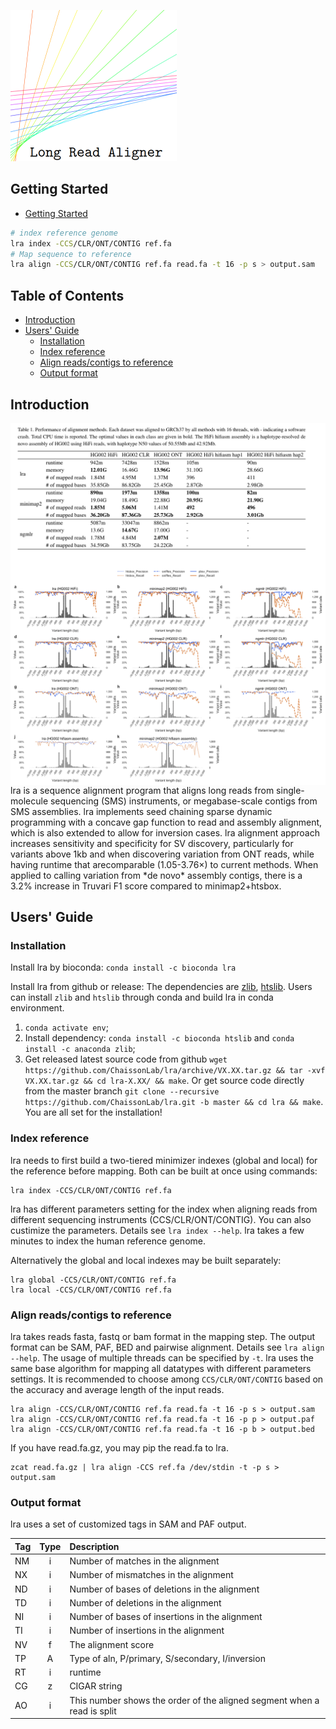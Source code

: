 
![](image/logo_small.png)


## <a name="started"></a>Getting Started

- [Getting Started](#started)
```sh
# index reference genome
lra index -CCS/CLR/ONT/CONTIG ref.fa
# Map sequence to reference
lra align -CCS/CLR/ONT/CONTIG ref.fa read.fa -t 16 -p s > output.sam  
```
## Table of Contents

- [Introduction](#intro)
- [Users' Guide](#uguide)
  - [Installation](#install)
  - [Index reference](#index)
  - [Align reads/contigs to reference](#align)
  - [Output format](#output)

## <a name="intro"></a>Introduction

<img align="middle" width="600" src="image/runtime.png"/>
<img align="middle" width="600" src="image/truvari_plot.png"/>

<br clear="left"/>
lra is a sequence alignment program that aligns long reads from single-molecule sequencing (SMS) instruments, or megabase-scale contigs from SMS assemblies. lra implements seed chaining sparse dynamic programming with a concave gap function to read and assembly alignment, which is also extended to allow for inversion cases. lra alignment approach increases sensitivity and specificity for SV discovery, particularly for variants above 1kb and when discovering variation from ONT reads, while having runtime that arecomparable (1.05-3.76×) to current methods. When applied to calling variation from *de novo* assembly contigs, there is a 3.2% increase in Truvari F1 score compared to minimap2+htsbox.


## <a name="uguide"></a>Users' Guide

### <a name="install"></a>Installation

Install lra by bioconda: `conda install -c bioconda lra`

Install lra from github or release: The dependencies are [zlib][zlib], [htslib][htslib].
Users can install `zlib` and `htslib` through conda and build lra in conda environment. 
1. `conda activate env`;
2. Install dependency: `conda install -c bioconda htslib` and `conda install -c anaconda zlib`;
3. Get released latest source code from github `wget https://github.com/ChaissonLab/lra/archive/VX.XX.tar.gz && tar -xvf VX.XX.tar.gz && cd lra-X.XX/ && make`. 
   Or get source code directly from the master branch `git clone --recursive https://github.com/ChaissonLab/lra.git -b master && cd lra && make`. You are all set for the installation!



### <a name="index"></a>Index reference
lra needs to first build a two-tiered minimizer indexes (global and local) for the reference before mapping. Both can be built at once using commands:
```
lra index -CCS/CLR/ONT/CONTIG ref.fa
```
lra has different parameters setting for the index when aligning reads from different sequencing instruments (CCS/CLR/ONT/CONTIG). You can also custimize the parameters. Details see `lra index --help`. lra takes a few minutes to index the human reference genome.

Alternatively the global and local indexes may be built separately: 
```
lra global -CCS/CLR/ONT/CONTIG ref.fa
lra local -CCS/CLR/ONT/CONTIG ref.fa
```

### <a name="align"></a>Align reads/contigs to reference
lra takes reads fasta, fastq or bam format in the mapping step. The output format can be SAM, PAF, BED and pairwise alignment. Details see `lra align --help`. The usage of multiple threads can be specified by `-t`. lra uses the same base algorithm for mapping all datatypes with different parameters settings. It is recommended to choose among `CCS/CLR/ONT/CONTIG` based on the accuracy and average length of the input reads. 

```
lra align -CCS/CLR/ONT/CONTIG ref.fa read.fa -t 16 -p s > output.sam  
lra align -CCS/CLR/ONT/CONTIG ref.fa read.fa -t 16 -p p > output.paf  
lra align -CCS/CLR/ONT/CONTIG ref.fa read.fa -t 16 -p b > output.bed
```

If you have read.fa.gz, you may pip the read.fa to lra.

```
zcat read.fa.gz | lra align -CCS ref.fa /dev/stdin -t -p s > output.sam
```

### <a name="output"></a>Output format

lra uses a set of customized tags in SAM and PAF output.

|Tag|Type  |Description                                  						|
|:--|:----:|:-------------------------------------------------------------------|
|NM |i |Number of matches in the alignment                                      |
|NX |i |Number of mismatches in the alignment                                   |
|ND |i |Number of bases of deletions in the alignment                           |
|TD |i |Number of deletions in the alignment                                    |
|NI |i |Number of bases of insertions in the alignment                          |
|TI |i |Number of insertions in the alignment                                   | 
|NV |f |The alignment score                                                     |
|TP |A |Type of aln, P/primary, S/secondary, I/inversion                        |
|RT |i |runtime   									                            |
|CG |z |CIGAR string        						                            |	 
|AO |i |This number shows the order of the aligned segment when a read is split |


[zlib]: http://zlib.net/
[htslib]: https://github.com/samtools/htslib/
















